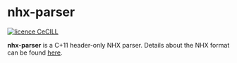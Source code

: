 # nhx-parser

[![licence CeCILL](https://img.shields.io/badge/license-CeCILL--C-blue.svg)](http://www.cecill.info/licences.en.html)

**nhx-parser** is a C+11 header-only NHX parser. Details about the NHX format can be found [here](https://home.cc.umanitoba.ca/~psgendb/doc/atv/NHX.pdf).
